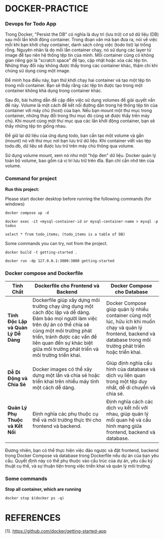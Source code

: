 # DOCKER-PRACTICE
### Devops for Todo App

Trong Docker, "Persist the DB" có nghĩa là duy trì (lưu trữ) cơ sở dữ liệu (DB) sau mỗi lần khởi động container. Trong đoạn văn mà bạn đưa ra, nói về việc mỗi khi bạn khởi chạy container, danh sách công việc (todo list) lại trống rỗng. Nguyên nhân là do mỗi lần container chạy, nó sử dụng các layer từ image để tạo nên hệ thống tệp tin của mình. Mỗi container cũng có không gian riêng gọi là "scratch space" để tạo, cập nhật hoặc xóa các tệp tin. Những thay đổi này không được thấy trong các container khác, thậm chí khi chúng sử dụng cùng một image.

Để minh họa điều này, bạn thử khởi chạy hai container và tạo một tệp tin trong mỗi container. Bạn sẽ thấy rằng các tệp tin được tạo trong một container không khả dụng trong container khác.

Sau đó, bài hướng dẫn đề cập đến việc sử dụng volumes để giải quyết vấn đề này. Volume là một cách để kết nối đường dẫn trong hệ thống tệp tin của container với máy chủ (host) của bạn. Nếu bạn mount một thư mục trong container, những thay đổi trong thư mục đó cũng sẽ được thấy trên máy chủ. Khi mount cùng một thư mục qua các lần khởi động container, bạn sẽ thấy những tệp tin giống nhau.

Để giữ lại dữ liệu của ứng dụng todo, bạn cần tạo một volume và gắn (mount) nó với thư mục nơi bạn lưu trữ dữ liệu. Khi container viết vào tệp todo.db, dữ liệu sẽ được lưu trữ trên máy chủ thông qua volume.

Sử dụng volume mount, xem nó như một "hộp đen" dữ liệu. Docker quản lý toàn bộ volume, bao gồm cả vị trí lưu trữ trên đĩa. Bạn chỉ cần nhớ tên của volume.

### Command for project
**Run this project:**

Please start docker desktop before running the following commands (for windows)
     
```
docker compose up -d
```
     
```
docker exec -it <mysql-container-id or mysql-container-name > mysql -p todos
```
     
```
select * from todo_items; (todo_items is a table of DB)
```

Some commands you can try, not from the project.
```
docker build -t getting-started .
```

```
docker run -dp 127.0.0.1:3000:3000 getting-started
```

### Docker compose and Dockerfile
| Tính Chất                                       | Dockerfile cho Frontend và Backend                  | Docker Compose cho Database                         |
|--------------------------------------------------|----------------------------------------------------|----------------------------------------------------|
| **Tính Độc Lập và Quản Lý Dễ Dàng**              | Dockerfile giúp xây dựng môi trường chạy ứng dụng một cách độc lập và dễ dàng. Đảm bảo mọi người làm việc trên dự án có thể chia sẻ cùng một môi trường phát triển, tránh được các vấn đề liên quan đến sự khác biệt giữa môi trường phát triển và môi trường triển khai. | Docker Compose giúp quản lý nhiều container cùng một lúc, hữu ích khi muốn chạy và quản lý frontend, backend và database trong môi trường phát triển hoặc triển khai. |
| **Dễ Di Động và Chia Sẻ**                        | Docker images có thể xây dựng một lần và chia sẻ hoặc triển khai trên nhiều máy tính một cách dễ dàng. | Giúp định nghĩa cấu hình của database và dịch vụ liên quan trong một tệp duy nhất, dễ di chuyển và chia sẻ.         |
| **Quản Lý Phụ Thuộc và Kết Nối**                 | Định nghĩa các phụ thuộc cụ thể và môi trường thực thi cho frontend và backend. | Định nghĩa cách các dịch vụ kết nối với nhau, giúp quản lý mối quan hệ và cấu hình mạng giữa frontend, backend và database. |

Đương nhiên, bạn có thể thực hiện việc đảo ngược và đặt frontend, backend trong Docker Compose và database trong Dockerfile nếu dự án của bạn yêu cầu. Quyết định này có thể phụ thuộc vào cấu trúc của dự án, yêu cầu kỹ thuật cụ thể, và sự thuận tiện trong việc triển khai và quản lý môi trường.

### Some commands
**Stop all container, which are running**

```
docker stop $(docker ps -q)
```

# REFERENCES
[1]. https://github.com/docker/getting-started-app